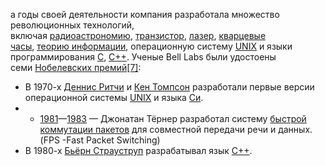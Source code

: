


а годы своей деятельности компания разработала множество революционных технологий, включая [радиоастрономию](https://ru.wikipedia.org/wiki/%D0%A0%D0%B0%D0%B4%D0%B8%D0%BE%D0%B0%D1%81%D1%82%D1%80%D0%BE%D0%BD%D0%BE%D0%BC%D0%B8%D1%8F "Радиоастрономия"), [транзистор](https://ru.wikipedia.org/wiki/%D0%A2%D1%80%D0%B0%D0%BD%D0%B7%D0%B8%D1%81%D1%82%D0%BE%D1%80 "Транзистор"), [лазер](https://ru.wikipedia.org/wiki/%D0%9B%D0%B0%D0%B7%D0%B5%D1%80 "Лазер"), [кварцевые часы](https://ru.wikipedia.org/wiki/%D0%9A%D0%B2%D0%B0%D1%80%D1%86%D0%B5%D0%B2%D1%8B%D0%B5_%D1%87%D0%B0%D1%81%D1%8B "Кварцевые часы"), [теорию информации](https://ru.wikipedia.org/wiki/%D0%A2%D0%B5%D0%BE%D1%80%D0%B8%D1%8F_%D0%B8%D0%BD%D1%84%D0%BE%D1%80%D0%BC%D0%B0%D1%86%D0%B8%D0%B8 "Теория информации"), операционную систему [UNIX](https://ru.wikipedia.org/wiki/UNIX "UNIX") и языки программирования [C](https://ru.wikipedia.org/wiki/%D0%A1%D0%B8_(%D1%8F%D0%B7%D1%8B%D0%BA_%D0%BF%D1%80%D0%BE%D0%B3%D1%80%D0%B0%D0%BC%D0%BC%D0%B8%D1%80%D0%BE%D0%B2%D0%B0%D0%BD%D0%B8%D1%8F) "Си (язык программирования)"), [C++](https://ru.wikipedia.org/wiki/C%2B%2B "C++"). Ученые Bell Labs были удостоены семи [Нобелевских премий](https://ru.wikipedia.org/wiki/%D0%9D%D0%BE%D0%B1%D0%B5%D0%BB%D0%B5%D0%B2%D1%81%D0%BA%D0%B0%D1%8F_%D0%BF%D1%80%D0%B5%D0%BC%D0%B8%D1%8F "Нобелевская премия")[[7]](https://ru.wikipedia.org/wiki/%D0%9B%D0%B0%D0%B1%D0%BE%D1%80%D0%B0%D1%82%D0%BE%D1%80%D0%B8%D0%B8_%D0%91%D0%B5%D0%BB%D0%BB%D0%B0#cite_note-7):
- В 1970-х [Деннис Ритчи](https://ru.wikipedia.org/wiki/%D0%A0%D0%B8%D1%82%D1%87%D0%B8,_%D0%94%D0%B5%D0%BD%D0%BD%D0%B8%D1%81 "Ритчи, Деннис") и [Кен Томпсон](https://ru.wikipedia.org/wiki/%D0%A2%D0%BE%D0%BC%D0%BF%D1%81%D0%BE%D0%BD,_%D0%9A%D0%B5%D0%BD "Томпсон, Кен") разработали первые версии операционной системы [UNIX](https://ru.wikipedia.org/wiki/UNIX "UNIX") и языка [Си](https://ru.wikipedia.org/wiki/%D0%A1%D0%B8_(%D1%8F%D0%B7%D1%8B%D0%BA_%D0%BF%D1%80%D0%BE%D0%B3%D1%80%D0%B0%D0%BC%D0%BC%D0%B8%D1%80%D0%BE%D0%B2%D0%B0%D0%BD%D0%B8%D1%8F) "Си (язык программирования)").
- - [1981](https://ru.wikipedia.org/wiki/1981 "1981")—[1983](https://ru.wikipedia.org/wiki/1983 "1983") — Джонатан Тёрнер разработал систему [быстрой коммутации пакетов](https://ru.wikipedia.org/wiki/%D0%91%D1%8B%D1%81%D1%82%D1%80%D0%B0%D1%8F_%D0%BA%D0%BE%D0%BC%D0%BC%D1%83%D1%82%D0%B0%D1%86%D0%B8%D1%8F_%D0%BF%D0%B0%D0%BA%D0%B5%D1%82%D0%BE%D0%B2 "Быстрая коммутация пакетов") для совместной передачи речи и данных. (FPS -Fast Packet Switching)
- В 1980-х [Бьёрн Страуструп](https://ru.wikipedia.org/wiki/%D0%A1%D1%82%D1%80%D0%B0%D1%83%D1%81%D1%82%D1%80%D1%83%D0%BF,_%D0%91%D1%8C%D1%91%D1%80%D0%BD "Страуструп, Бьёрн") разрабатывал язык [C++](https://ru.wikipedia.org/wiki/C%2B%2B "C++").